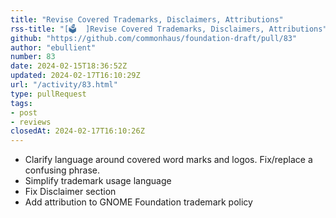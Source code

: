 ```yaml
---
title: "Revise Covered Trademarks, Disclaimers, Attributions"
rss-title: "[🗳️  ]Revise Covered Trademarks, Disclaimers, Attributions"
github: "https://github.com/commonhaus/foundation-draft/pull/83"
author: "ebullient"
number: 83
date: 2024-02-15T18:36:52Z
updated: 2024-02-17T16:10:29Z
url: "/activity/83.html"
type: pullRequest
tags:
- post
- reviews
closedAt: 2024-02-17T16:10:26Z
---
```

- Clarify language around covered word marks and logos. Fix/replace a confusing phrase.
- Simplify trademark usage language
- Fix Disclaimer section
- Add attribution to GNOME Foundation trademark policy

